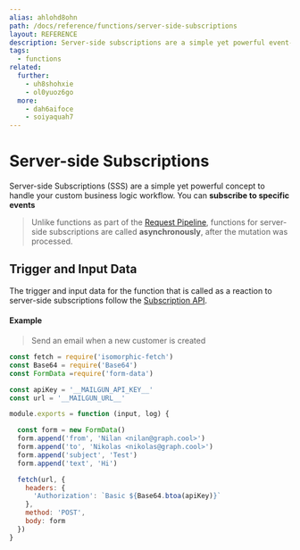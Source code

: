 ```yaml
---
alias: ahlohd8ohn
path: /docs/reference/functions/server-side-subscriptions
layout: REFERENCE
description: Server-side subscriptions are a simple yet powerful event-based concept on top of GraphQL to implement custom business logic.
tags:
  - functions
related:
  further:
    - uh8shohxie
    - ol0yuoz6go
  more:
    - dah6aifoce
    - soiyaquah7
---
```


# Server-side Subscriptions

Server-side Subscriptions (SSS) are a simple yet powerful concept to handle your custom business logic workflow. You can **subscribe to specific events**

> Unlike functions as part of the [Request Pipeline](!alias-pa6guruhaf), functions for server-side subscriptions are called **asynchronously**, after the mutation was processed.

## Trigger and Input Data

The trigger and input data for the function that is called as a reaction to server-side subscriptions follow the [Subscription API](!alias-aip7oojeiv).

#### Example

> Send an email when a new customer is created

```js
const fetch = require('isomorphic-fetch')
const Base64 = require('Base64')
const FormData =require('form-data')

const apiKey = '__MAILGUN_API_KEY__'
const url = '__MAILGUN_URL__'

module.exports = function (input, log) {

  const form = new FormData()
  form.append('from', 'Nilan <nilan@graph.cool>')
  form.append('to', 'Nikolas <nikolas@graph.cool>')
  form.append('subject', 'Test')
  form.append('text', 'Hi')

  fetch(url, {
    headers: {
      'Authorization': `Basic ${Base64.btoa(apiKey)}`
    },
    method: 'POST',
    body: form
  })
}
```
